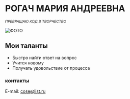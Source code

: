 # РОГАЧ МАРИЯ АНДРЕЕВНА
<sub>*ПРЕВРАЩАЮ КОД В ТВОРЧЕСТВО*</sub>	

![ФОТО](https://sun9-80.userapi.com/impg/syPLM4FxnuMfWeEdqAt9Pcacb-D2-URJHtLkMA/IkqedkuKiFQ.jpg?size=819x1080&quality=95&sign=a90448036d99b82bb2d4c632b58077b9&type=album)

## Мои таланты

- Быстро найти ответ на вопрос
- Учится новому
- Получать удовольствие от процесса

### контакты

E-mail: cose@list.ru